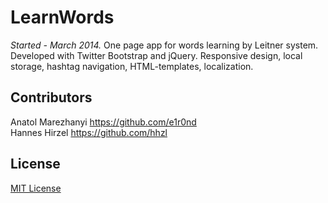 LearnWords
==========

<i>Started - March 2014.</i> One page app for words learning by Leitner system.<br>
Developed with Twitter Bootstrap and jQuery. Responsive design, local storage, hashtag navigation, HTML-templates, localization.

## Contributors
Anatol Marezhanyi https://github.com/e1r0nd <br>
Hannes Hirzel https://github.com/hhzl<br>

## License
[MIT License](LICENSE.md) 
